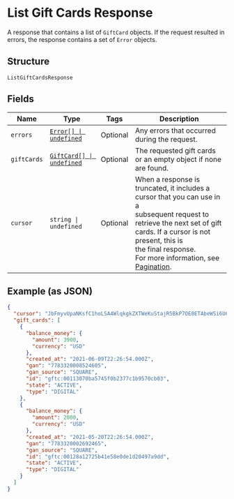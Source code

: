 
# List Gift Cards Response

A response that contains a list of `GiftCard` objects. If the request resulted in errors,
the response contains a set of `Error` objects.

## Structure

`ListGiftCardsResponse`

## Fields

| Name | Type | Tags | Description |
|  --- | --- | --- | --- |
| `errors` | [`Error[] \| undefined`](/doc/models/error.md) | Optional | Any errors that occurred during the request. |
| `giftCards` | [`GiftCard[] \| undefined`](/doc/models/gift-card.md) | Optional | The requested gift cards or an empty object if none are found. |
| `cursor` | `string \| undefined` | Optional | When a response is truncated, it includes a cursor that you can use in a<br>subsequent request to retrieve the next set of gift cards. If a cursor is not present, this is<br>the final response.<br>For more information, see [Pagination](https://developer.squareup.com/docs/working-with-apis/pagination). |

## Example (as JSON)

```json
{
  "cursor": "JbFmyvUpaNKsfC1hoLSA4WlqkgkZXTWeKuStajR5BkP7OE0ETAbeWSi6U6u7sH",
  "gift_cards": [
    {
      "balance_money": {
        "amount": 3900,
        "currency": "USD"
      },
      "created_at": "2021-06-09T22:26:54.000Z",
      "gan": "7783320008524605",
      "gan_source": "SQUARE",
      "id": "gftc:00113070ba5745f0b2377c1b9570cb03",
      "state": "ACTIVE",
      "type": "DIGITAL"
    },
    {
      "balance_money": {
        "amount": 2000,
        "currency": "USD"
      },
      "created_at": "2021-05-20T22:26:54.000Z",
      "gan": "7783320002692465",
      "gan_source": "SQUARE",
      "id": "gftc:00128a12725b41e58e0de1d20497a9dd",
      "state": "ACTIVE",
      "type": "DIGITAL"
    }
  ]
}
```

